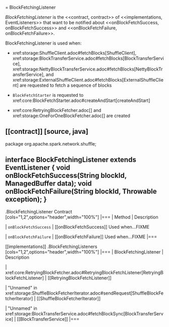 = BlockFetchingListener

*BlockFetchingListener* is the <<contract, contract>> of <<implementations, EventListeners>> that want to be notified about <<onBlockFetchSuccess, onBlockFetchSuccess>> and <<onBlockFetchFailure, onBlockFetchFailure>>.

BlockFetchingListener is used when:

* xref:storage:ShuffleClient.adoc#fetchBlocks[ShuffleClient], xref:storage:BlockTransferService.adoc#fetchBlocks[BlockTransferService], xref:storage:NettyBlockTransferService.adoc#fetchBlocks[NettyBlockTransferService], and xref:storage:ExternalShuffleClient.adoc#fetchBlocks[ExternalShuffleClient] are requested to fetch a sequence of blocks

* `BlockFetchStarter` is requested to xref:core:BlockFetchStarter.adoc#createAndStart[createAndStart]

* xref:core:RetryingBlockFetcher.adoc[] and xref:storage:OneForOneBlockFetcher.adoc[] are created

[[contract]]
[source, java]
----
package org.apache.spark.network.shuffle;

interface BlockFetchingListener extends EventListener {
  void onBlockFetchSuccess(String blockId, ManagedBuffer data);
  void onBlockFetchFailure(String blockId, Throwable exception);
}
----

.BlockFetchingListener Contract
[cols="1,2",options="header",width="100%"]
|===
| Method
| Description

| `onBlockFetchSuccess`
| [[onBlockFetchSuccess]] Used when...FIXME

| `onBlockFetchFailure`
| [[onBlockFetchFailure]] Used when...FIXME
|===

[[implementations]]
.BlockFetchingListeners
[cols="1,2",options="header",width="100%"]
|===
| BlockFetchingListener
| Description

| xref:core:RetryingBlockFetcher.adoc#RetryingBlockFetchListener[RetryingBlockFetchListener]
| [[RetryingBlockFetchListener]]

| "Unnamed" in xref:storage:ShuffleBlockFetcherIterator.adoc#sendRequest[ShuffleBlockFetcherIterator]
| [[ShuffleBlockFetcherIterator]]

| "Unnamed" in xref:storage:BlockTransferService.adoc#fetchBlockSync[BlockTransferService]
| [[BlockTransferService]]
|===
